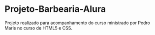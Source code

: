 # Projeto-Barbearia-Alura
Projeto realizado para acompanhamento do curso ministrado por Pedro Maris no curso de HTML5 e CSS.
